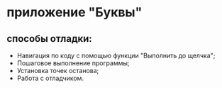 # приложение "Буквы"
## способы отладки:
- Навигация по коду с помощью функции "Выполнить до щелчка";
- Пошаговое выполнение программы;
- Установка точек останова;
- Работа с отладчиком.
